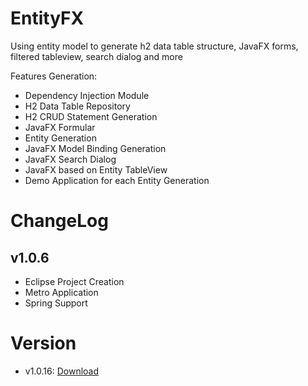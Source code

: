 # EntityFX
Using entity model to generate h2 data table structure, JavaFX forms, filtered tableview, search dialog and more

Features Generation:
* Dependency Injection Module
* H2 Data Table Repository
* H2 CRUD Statement Generation
* JavaFX Formular
* Entity Generation
* JavaFX Model Binding Generation
* JavaFX Search Dialog
* JavaFX based on Entity TableView
* Demo Application for each Entity Generation

# ChangeLog
## v1.0.6
* Eclipse Project Creation
* Metro Application
* Spring Support

# Version
* v1.0.16: [Download](https://github.com/chqu1012/EntityFX/blob/master/de.dc.entity.lang.update/de.dc.entity.lang.update-v1.0.16.zip)
